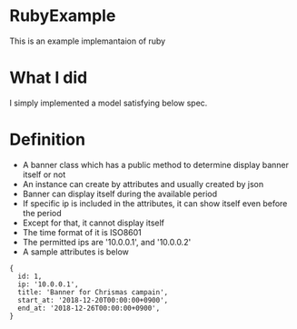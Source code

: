 # RubyExample

This is an example implemantaion of ruby

# What I did
I simply implemented a model satisfying below spec.

# Definition
* A banner class which has a public method to determine display banner itself or not
* An instance can create by attributes and usually created by json
* Banner can display itself during the available period
* If specific ip is included in the attributes, it can show itself even before the period
* Except for that, it cannot display itself
* The time format of it is ISO8601
* The permitted ips are '10.0.0.1', and '10.0.0.2'
* A sample attributes is below

```
{
  id: 1,
  ip: '10.0.0.1',
  title: 'Banner for Chrismas campain',
  start_at: '2018-12-20T00:00:00+0900',
  end_at: '2018-12-26T00:00:00+0900',
}
```
